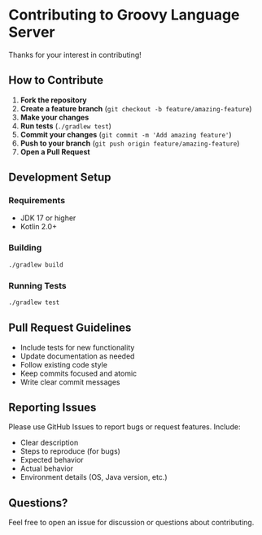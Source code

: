 # Contributing to Groovy Language Server

Thanks for your interest in contributing!

## How to Contribute

1. **Fork the repository**
2. **Create a feature branch** (`git checkout -b feature/amazing-feature`)
3. **Make your changes**
4. **Run tests** (`./gradlew test`)
5. **Commit your changes** (`git commit -m 'Add amazing feature'`)
6. **Push to your branch** (`git push origin feature/amazing-feature`)
7. **Open a Pull Request**

## Development Setup

### Requirements

- JDK 17 or higher
- Kotlin 2.0+

### Building

```bash
./gradlew build
```

### Running Tests

```bash
./gradlew test
```

## Pull Request Guidelines

- Include tests for new functionality
- Update documentation as needed
- Follow existing code style
- Keep commits focused and atomic
- Write clear commit messages

## Reporting Issues

Please use GitHub Issues to report bugs or request features. Include:

- Clear description
- Steps to reproduce (for bugs)
- Expected behavior
- Actual behavior
- Environment details (OS, Java version, etc.)

## Questions?

Feel free to open an issue for discussion or questions about contributing.
